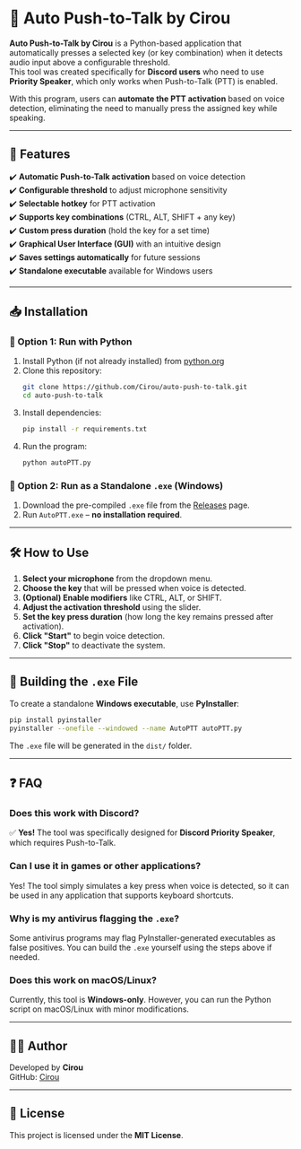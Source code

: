 # 🎤 Auto Push-to-Talk by Cirou

**Auto Push-to-Talk by Cirou** is a Python-based application that automatically presses a selected key (or key combination) when it detects audio input above a configurable threshold.  
This tool was created specifically for **Discord users** who need to use **Priority Speaker**, which only works when Push-to-Talk (PTT) is enabled.

With this program, users can **automate the PTT activation** based on voice detection, eliminating the need to manually press the assigned key while speaking.

---

## 🚀 Features
✔️ **Automatic Push-to-Talk activation** based on voice detection  
✔️ **Configurable threshold** to adjust microphone sensitivity  
✔️ **Selectable hotkey** for PTT activation  
✔️ **Supports key combinations** (CTRL, ALT, SHIFT + any key)  
✔️ **Custom press duration** (hold the key for a set time)  
✔️ **Graphical User Interface (GUI)** with an intuitive design  
✔️ **Saves settings automatically** for future sessions  
✔️ **Standalone executable** available for Windows users  

---

## 📥 Installation
### **🔹 Option 1: Run with Python**
1. Install Python (if not already installed) from [python.org](https://www.python.org/downloads/)
2. Clone this repository:
   ```sh
   git clone https://github.com/Cirou/auto-push-to-talk.git
   cd auto-push-to-talk
   ```
3. Install dependencies:
   ```sh
   pip install -r requirements.txt
   ```
4. Run the program:
   ```sh
   python autoPTT.py
   ```

### **🔹 Option 2: Run as a Standalone `.exe` (Windows)**
1. Download the pre-compiled `.exe` file from the [Releases](https://github.com/Cirou/Auto-PTT/releases) page.
2. Run `AutoPTT.exe` – **no installation required**.

---

## 🛠 How to Use
1. **Select your microphone** from the dropdown menu.
2. **Choose the key** that will be pressed when voice is detected.
3. **(Optional) Enable modifiers** like CTRL, ALT, or SHIFT.
4. **Adjust the activation threshold** using the slider.
5. **Set the key press duration** (how long the key remains pressed after activation).
6. **Click "Start"** to begin voice detection.
7. **Click "Stop"** to deactivate the system.

---

## 🔧 Building the `.exe` File
To create a standalone **Windows executable**, use **PyInstaller**:
```sh
pip install pyinstaller
pyinstaller --onefile --windowed --name AutoPTT autoPTT.py
```
The `.exe` file will be generated in the `dist/` folder.

---

## ❓ FAQ
### **Does this work with Discord?**
✅ **Yes!** The tool was specifically designed for **Discord Priority Speaker**, which requires Push-to-Talk.

### **Can I use it in games or other applications?**
Yes! The tool simply simulates a key press when voice is detected, so it can be used in any application that supports keyboard shortcuts.

### **Why is my antivirus flagging the `.exe`?**
Some antivirus programs may flag PyInstaller-generated executables as false positives. You can build the `.exe` yourself using the steps above if needed.

### **Does this work on macOS/Linux?**
Currently, this tool is **Windows-only**. However, you can run the Python script on macOS/Linux with minor modifications.

---

## 👨‍💻 Author
Developed by **Cirou**  
GitHub: [Cirou](https://github.com/Cirou)  

---

## 📜 License
This project is licensed under the **MIT License**.
